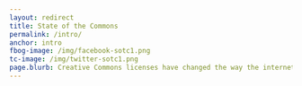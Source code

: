 ```yaml
---
layout: redirect
title: State of the Commons
permalink: /intro/
anchor: intro
fbog-image: /img/facebook-sotc1.png
tc-image: /img/twitter-sotc1.png
page.blurb: Creative Commons licenses have changed the way the internet works.
---
```


